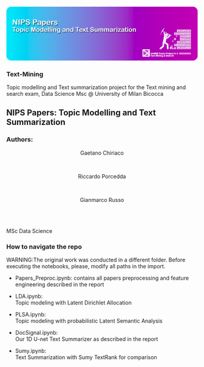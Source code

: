 ![alt text](https://github.com/grusso98/Text-Mining/blob/main/GitHub%20Banner.png)
### Text-Mining
Topic modelling and Text summarization project for the Text mining and search exam, Data Science Msc @ University of Milan Bicocca

## NIPS Papers: Topic Modelling and Text Summarization
### Authors:
  <div align="center">
    <p>Gaetano Chiriaco</p>
    <a href="https://www.linkedin.com/in/gaetano-chiriaco-68085820b/" style="text-decoration:none;">
      <img src="https://upload.wikimedia.org/wikipedia/commons/thumb/c/ca/LinkedIn_logo_initials.png/640px-LinkedIn_logo_initials.png" width="2%" alt="" /></a>
  </div>
  
  <div align="center">
    <p>Riccardo Porcedda</p>
    <a href="https://www.linkedin.com/in/riccardo-porcedda/" style="text-decoration:none;">
      <img src="https://upload.wikimedia.org/wikipedia/commons/thumb/c/ca/LinkedIn_logo_initials.png/640px-LinkedIn_logo_initials.png" width="2%" alt="" /></a>
  </div>
  
  <div align="center">
    <p>Gianmarco Russo</p>
    <a href="https://www.linkedin.com/in/grusso98/" style="text-decoration:none;">
      <img src="https://upload.wikimedia.org/wikipedia/commons/thumb/c/ca/LinkedIn_logo_initials.png/640px-LinkedIn_logo_initials.png" width="2%" alt="" /></a>
  </div>
<br>
<br>
MSc Data Science

### How to navigate the repo
WARNING:The original work was conducted in a different folder.
Before executing the notebooks, please, modify all paths in the import.


* Papers_Preproc.ipynb:	
contains all papers preprocessing and feature engineering described in the report

* LDA.ipynb:			
Topic modeling with Latent Dirichlet Allocation

* PLSA.ipynb:			
Topic modeling with probabilistic Latent Semantic Analysis

* DocSignal.ipynb:		
Our 1D U-net Text Summarizer as described in the report

* Sumy.ipynb:			
Text Summarization with Sumy TextRank for comparison
